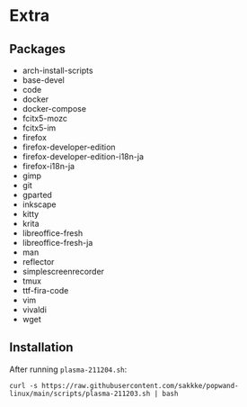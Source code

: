# Extra

## Packages
- arch-install-scripts
- base-devel
- code
- docker
- docker-compose
- fcitx5-mozc
- fcitx5-im
- firefox
- firefox-developer-edition
- firefox-developer-edition-i18n-ja
- firefox-i18n-ja
- gimp
- git
- gparted
- inkscape
- kitty
- krita
- libreoffice-fresh
- libreoffice-fresh-ja
- man
- reflector
- simplescreenrecorder
- tmux
- ttf-fira-code
- vim
- vivaldi
- wget

## Installation

After running `plasma-211204.sh`:

```
curl -s https://raw.githubusercontent.com/sakkke/popwand-linux/main/scripts/plasma-211203.sh | bash
```